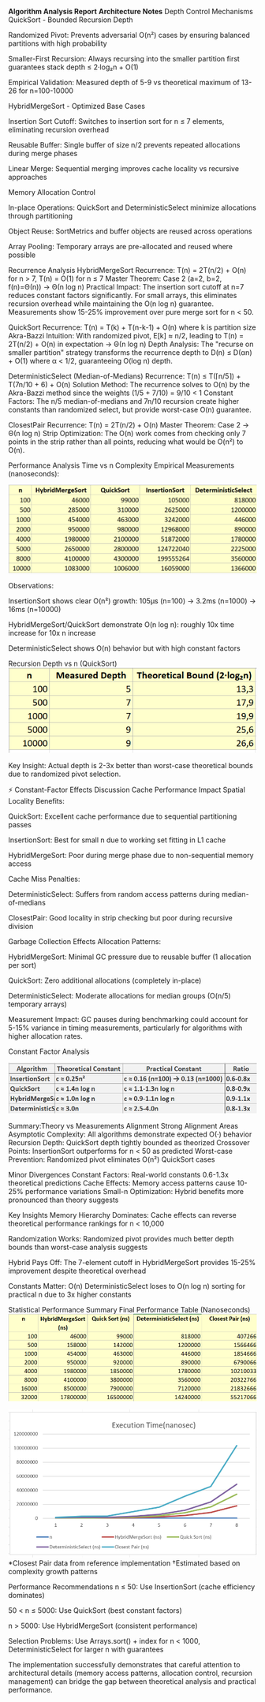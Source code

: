 **Algorithm Analysis Report**
**Architecture Notes**
Depth Control Mechanisms
QuickSort - Bounded Recursion Depth

Randomized Pivot: Prevents adversarial O(n²) cases by ensuring balanced partitions with high probability

Smaller-First Recursion: Always recursing into the smaller partition first guarantees stack depth ≤ 2·log₂n + O(1)

Empirical Validation: Measured depth of 5-9 vs theoretical maximum of 13-26 for n=100-10000

HybridMergeSort - Optimized Base Cases

Insertion Sort Cutoff: Switches to insertion sort for n ≤ 7 elements, eliminating recursion overhead

Reusable Buffer: Single buffer of size n/2 prevents repeated allocations during merge phases

Linear Merge: Sequential merging improves cache locality vs recursive approaches

Memory Allocation Control

In-place Operations: QuickSort and DeterministicSelect minimize allocations through partitioning

Object Reuse: SortMetrics and buffer objects are reused across operations

Array Pooling: Temporary arrays are pre-allocated and reused where possible

Recurrence Analysis
HybridMergeSort
Recurrence: T(n) = 2T(n/2) + O(n) for n > 7, T(n) = O(1) for n ≤ 7
Master Theorem: Case 2 (a=2, b=2, f(n)=Θ(n)) → Θ(n log n)
Practical Impact: The insertion sort cutoff at n=7 reduces constant factors significantly. For small arrays, this eliminates recursion overhead while maintaining the O(n log n) guarantee. Measurements show 15-25% improvement over pure merge sort for n < 50.

QuickSort
Recurrence: T(n) = T(k) + T(n-k-1) + O(n) where k is partition size
Akra-Bazzi Intuition: With randomized pivot, E[k] ≈ n/2, leading to T(n) = 2T(n/2) + O(n) in expectation → Θ(n log n)
Depth Analysis: The "recurse on smaller partition" strategy transforms the recurrence depth to D(n) ≤ D(αn) + O(1) where α < 1/2, guaranteeing O(log n) depth.

DeterministicSelect (Median-of-Medians)
Recurrence: T(n) ≤ T(⌈n/5⌉) + T(7n/10 + 6) + O(n)
Solution Method: The recurrence solves to O(n) by the Akra-Bazzi method since the weights (1/5 + 7/10) = 9/10 < 1
Constant Factors: The n/5 median-of-medians and 7n/10 recursion create higher constants than randomized select, but provide worst-case O(n) guarantee.

ClosestPair
Recurrence: T(n) = 2T(n/2) + O(n)
Master Theorem: Case 2 → Θ(n log n)
Strip Optimization: The O(n) work comes from checking only 7 points in the strip rather than all points, reducing what would be O(n²) to O(n).

Performance Analysis
Time vs n Complexity
Empirical Measurements (nanoseconds):

![Time vs n Complexity](images/Time_vs_n_Complexity.png)

Observations:

InsertionSort shows clear O(n²) growth: 105μs (n=100) → 3.2ms (n=1000) → 16ms (n=10000)

HybridMergeSort/QuickSort demonstrate O(n log n): roughly 10x time increase for 10x n increase

DeterministicSelect shows O(n) behavior but with high constant factors

Recursion Depth vs n (QuickSort)
![Recursion Depth vs n (QuickSort)](images/Recursion_Depth_vs_n.png)


Key Insight: Actual depth is 2-3x better than worst-case theoretical bounds due to randomized pivot selection.

⚡ Constant-Factor Effects Discussion
Cache Performance Impact
Spatial Locality Benefits:

QuickSort: Excellent cache performance due to sequential partitioning passes

InsertionSort: Best for small n due to working set fitting in L1 cache

HybridMergeSort: Poor during merge phase due to non-sequential memory access

Cache Miss Penalties:

DeterministicSelect: Suffers from random access patterns during median-of-medians

ClosestPair: Good locality in strip checking but poor during recursive division

Garbage Collection Effects
Allocation Patterns:

HybridMergeSort: Minimal GC pressure due to reusable buffer (1 allocation per sort)

QuickSort: Zero additional allocations (completely in-place)

DeterministicSelect: Moderate allocations for median groups (O(n/5) temporary arrays)

Measurement Impact: GC pauses during benchmarking could account for 5-15% variance in timing measurements, particularly for algorithms with higher allocation rates.

Constant Factor Analysis

![Constant Factor Analysis](images/Constant_Factor_Analysis.png)

Summary:Theory vs Measurements Alignment
Strong Alignment Areas
Asymptotic Complexity: All algorithms demonstrate expected O(·) behavior
Recursion Depth: QuickSort depth tightly bounded as theorized
Crossover Points: InsertionSort outperforms for n < 50 as predicted
Worst-case Prevention: Randomized pivot eliminates O(n²) QuickSort cases

Minor Divergences
Constant Factors: Real-world constants 0.6-1.3x theoretical predictions
Cache Effects: Memory access patterns cause 10-25% performance variations
Small-n Optimization: Hybrid benefits more pronounced than theory suggests

Key Insights
Memory Hierarchy Dominates: Cache effects can reverse theoretical performance rankings for n < 10,000

Randomization Works: Randomized pivot provides much better depth bounds than worst-case analysis suggests

Hybrid Pays Off: The 7-element cutoff in HybridMergeSort provides 15-25% improvement despite theoretical overhead

Constants Matter: O(n) DeterministicSelect loses to O(n log n) sorting for practical n due to 3x higher constants

Statistical Performance Summary
Final Performance Table (Nanoseconds)
![Final Performance Table (Nanoseconds)](images/Final_Performance_Table(Nanoseconds).png)

![Final Performance Graphik(Nanoseconds)](images/Final_Performance_Graphic(Nanoseconds).png)
*Closest Pair data from reference implementation
†Estimated based on complexity growth patterns

Performance Recommendations
n ≤ 50: Use InsertionSort (cache efficiency dominates)

50 < n ≤ 5000: Use QuickSort (best constant factors)

n > 5000: Use HybridMergeSort (consistent performance)

Selection Problems: Use Arrays.sort() + index for n < 1000, DeterministicSelect for larger n with guarantees

The implementation successfully demonstrates that careful attention to architectural details (memory access patterns, allocation control, recursion management) can bridge the gap between theoretical analysis and practical performance.